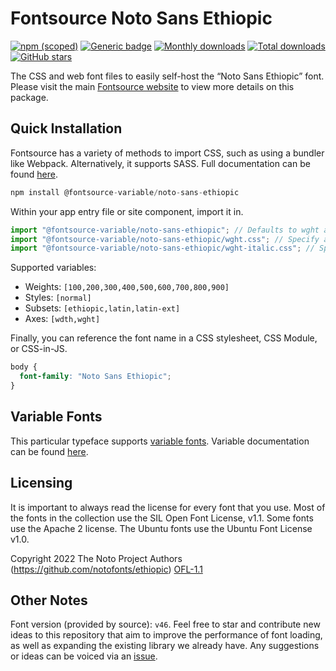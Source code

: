 # Fontsource Noto Sans Ethiopic

[![npm (scoped)](https://img.shields.io/npm/v/@fontsource/noto-sans-ethiopic?color=brightgreen)](https://www.npmjs.com/package/@fontsource/noto-sans-ethiopic) [![Generic badge](https://img.shields.io/badge/fontsource-passing-brightgreen)](https://github.com/fontsource/fontsource) [![Monthly downloads](https://badgen.net/npm/dm/@fontsource/noto-sans-ethiopic)](https://github.com/fontsource/fontsource) [![Total downloads](https://badgen.net/npm/dt/@fontsource/noto-sans-ethiopic)](https://github.com/fontsource/fontsource) [![GitHub stars](https://img.shields.io/github/stars/fontsource/fontsource.svg?style=social&label=Star)](https://github.com/fontsource/fontsource/stargazers)

The CSS and web font files to easily self-host the “Noto Sans Ethiopic” font. Please visit the main [Fontsource website](https://fontsource.org/fonts/noto-sans-ethiopic) to view more details on this package.

## Quick Installation

Fontsource has a variety of methods to import CSS, such as using a bundler like Webpack. Alternatively, it supports SASS. Full documentation can be found [here](https://fontsource.org/docs/getting-started/introduction).

```javascript
npm install @fontsource-variable/noto-sans-ethiopic
```

Within your app entry file or site component, import it in.

```javascript
import "@fontsource-variable/noto-sans-ethiopic"; // Defaults to wght axis
import "@fontsource-variable/noto-sans-ethiopic/wght.css"; // Specify axis
import "@fontsource-variable/noto-sans-ethiopic/wght-italic.css"; // Specify axis and style

```

Supported variables:
- Weights: `[100,200,300,400,500,600,700,800,900]`
- Styles: `[normal]`
- Subsets: `[ethiopic,latin,latin-ext]`
- Axes: `[wdth,wght]`

Finally, you can reference the font name in a CSS stylesheet, CSS Module, or CSS-in-JS.

```css
body {
  font-family: "Noto Sans Ethiopic";
}
```

## Variable Fonts

This particular typeface supports [variable fonts](https://developer.mozilla.org/en-US/docs/Web/CSS/CSS_Fonts/Variable_Fonts_Guide).
Variable documentation can be found [here](https://fontsource.org/docs/getting-started/variable).

## Licensing
It is important to always read the license for every font that you use.
Most of the fonts in the collection use the SIL Open Font License, v1.1. Some fonts use the Apache 2 license. The Ubuntu fonts use the Ubuntu Font License v1.0.

Copyright 2022 The Noto Project Authors (https://github.com/notofonts/ethiopic)
[OFL-1.1](http://scripts.sil.org/OFL)

## Other Notes
Font version (provided by source): `v46`.
Feel free to star and contribute new ideas to this repository that aim to improve the performance of font loading, as well as expanding the existing library we already have. Any suggestions or ideas can be voiced via an [issue](https://github.com/fontsource/fontsource/issues).